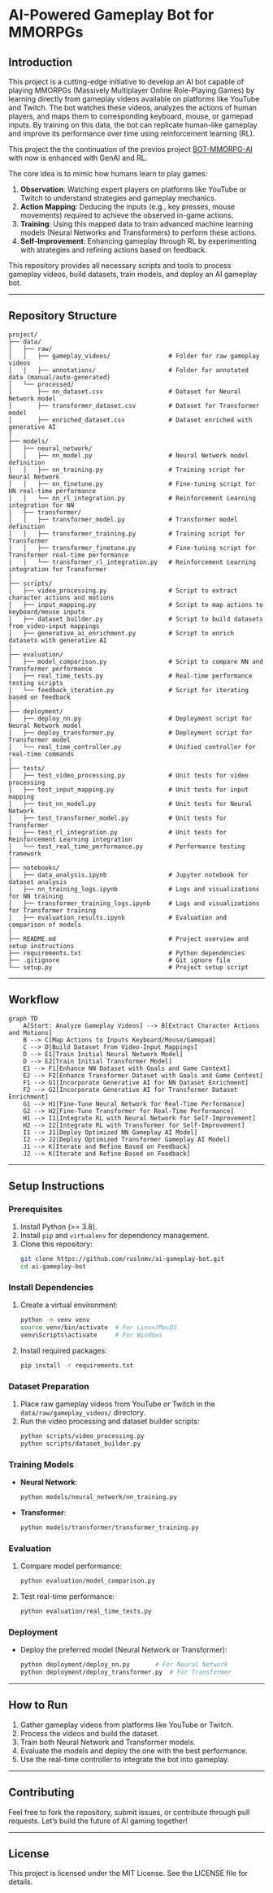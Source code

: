 # AI-Powered Gameplay Bot for MMORPGs

## Introduction

This project is a cutting-edge initiative to develop an AI bot capable of playing MMORPGs (Massively Multiplayer Online Role-Playing Games) by learning directly from gameplay videos available on platforms like YouTube and Twitch. The bot watches these videos, analyzes the actions of human players, and maps them to corresponding keyboard, mouse, or gamepad inputs. By training on this data, the bot can replicate human-like gameplay and improve its performance over time using reinforcement learning (RL).

This project the the continuation of the previos project [BOT-MMORPG-AI](https://github.com/ruslanmv/BOT-MMORPG-AI) with now is enhanced with GenAI and RL.

The core idea is to mimic how humans learn to play games:
1. **Observation**: Watching expert players on platforms like YouTube or Twitch to understand strategies and gameplay mechanics.
2. **Action Mapping**: Deducing the inputs (e.g., key presses, mouse movements) required to achieve the observed in-game actions.
3. **Training**: Using this mapped data to train advanced machine learning models (Neural Networks and Transformers) to perform these actions.
4. **Self-Improvement**: Enhancing gameplay through RL by experimenting with strategies and refining actions based on feedback.

This repository provides all necessary scripts and tools to process gameplay videos, build datasets, train models, and deploy an AI gameplay bot.

---

## Repository Structure

```plaintext
project/
├── data/
│   ├── raw/
│   │   ├── gameplay_videos/                # Folder for raw gameplay videos
│   │   ├── annotations/                    # Folder for annotated data (manual/auto-generated)
│   └── processed/
│       ├── nn_dataset.csv                  # Dataset for Neural Network model
│       ├── transformer_dataset.csv         # Dataset for Transformer model
│       ├── enriched_dataset.csv            # Dataset enriched with generative AI
│
├── models/
│   ├── neural_network/
│   │   ├── nn_model.py                     # Neural Network model definition
│   │   ├── nn_training.py                  # Training script for Neural Network
│   │   ├── nn_finetune.py                  # Fine-tuning script for NN real-time performance
│   │   └── nn_rl_integration.py            # Reinforcement Learning integration for NN
│   ├── transformer/
│   │   ├── transformer_model.py            # Transformer model definition
│   │   ├── transformer_training.py         # Training script for Transformer
│   │   ├── transformer_finetune.py         # Fine-tuning script for Transformer real-time performance
│   │   └── transformer_rl_integration.py   # Reinforcement Learning integration for Transformer
│
├── scripts/
│   ├── video_processing.py                 # Script to extract character actions and motions
│   ├── input_mapping.py                    # Script to map actions to keyboard/mouse inputs
│   ├── dataset_builder.py                  # Script to build datasets from video-input mappings
│   ├── generative_ai_enrichment.py         # Script to enrich datasets with generative AI
│
├── evaluation/
│   ├── model_comparison.py                 # Script to compare NN and Transformer performance
│   ├── real_time_tests.py                  # Real-time performance testing scripts
│   └── feedback_iteration.py               # Script for iterating based on feedback
│
├── deployment/
│   ├── deploy_nn.py                        # Deployment script for Neural Network model
│   ├── deploy_transformer.py               # Deployment script for Transformer model
│   └── real_time_controller.py             # Unified controller for real-time commands
│
├── tests/
│   ├── test_video_processing.py            # Unit tests for video processing
│   ├── test_input_mapping.py               # Unit tests for input mapping
│   ├── test_nn_model.py                    # Unit tests for Neural Network
│   ├── test_transformer_model.py           # Unit tests for Transformer
│   ├── test_rl_integration.py              # Unit tests for Reinforcement Learning integration
│   └── test_real_time_performance.py       # Performance testing framework
│
├── notebooks/
│   ├── data_analysis.ipynb                 # Jupyter notebook for dataset analysis
│   ├── nn_training_logs.ipynb              # Logs and visualizations for NN training
│   ├── transformer_training_logs.ipynb     # Logs and visualizations for Transformer training
│   ├── evaluation_results.ipynb            # Evaluation and comparison of models
│
├── README.md                               # Project overview and setup instructions
├── requirements.txt                        # Python dependencies
├── .gitignore                              # Git ignore file
└── setup.py                                # Project setup script
```

---

## Workflow

```mermaid
graph TD
    A[Start: Analyze Gameplay Videos] --> B[Extract Character Actions and Motions]
    B --> C[Map Actions to Inputs Keyboard/Mouse/Gamepad]
    C --> D[Build Dataset from Video-Input Mappings]
    D --> E1[Train Initial Neural Network Model]
    D --> E2[Train Initial Transformer Model]
    E1 --> F1[Enhance NN Dataset with Goals and Game Context]
    E2 --> F2[Enhance Transformer Dataset with Goals and Game Context]
    F1 --> G1[Incorporate Generative AI for NN Dataset Enrichment]
    F2 --> G2[Incorporate Generative AI for Transformer Dataset Enrichment]
    G1 --> H1[Fine-Tune Neural Network for Real-Time Performance]
    G2 --> H2[Fine-Tune Transformer for Real-Time Performance]
    H1 --> I1[Integrate RL with Neural Network for Self-Improvement]
    H2 --> I2[Integrate RL with Transformer for Self-Improvement]
    I1 --> J1[Deploy Optimized NN Gameplay AI Model]
    I2 --> J2[Deploy Optimized Transformer Gameplay AI Model]
    J1 --> K[Iterate and Refine Based on Feedback]
    J2 --> K[Iterate and Refine Based on Feedback]
```

---

## Setup Instructions

### Prerequisites
1. Install Python (>= 3.8).
2. Install `pip` and `virtualenv` for dependency management.
3. Clone this repository:
   ```bash
   git clone https://github.com/ruslnmv/ai-gameplay-bot.git
   cd ai-gameplay-bot
   ```

### Install Dependencies
1. Create a virtual environment:
   ```bash
   python -m venv venv
   source venv/bin/activate  # For Linux/MacOS
   venv\Scripts\activate     # For Windows
   ```
2. Install required packages:
   ```bash
   pip install -r requirements.txt
   ```

### Dataset Preparation
1. Place raw gameplay videos from YouTube or Twitch in the `data/raw/gameplay_videos/` directory.
2. Run the video processing and dataset builder scripts:
   ```bash
   python scripts/video_processing.py
   python scripts/dataset_builder.py
   ```

### Training Models
- **Neural Network**:
  ```bash
  python models/neural_network/nn_training.py
  ```
- **Transformer**:
  ```bash
  python models/transformer/transformer_training.py
  ```

### Evaluation
1. Compare model performance:
   ```bash
   python evaluation/model_comparison.py
   ```
2. Test real-time performance:
   ```bash
   python evaluation/real_time_tests.py
   ```

### Deployment
- Deploy the preferred model (Neural Network or Transformer):
  ```bash
  python deployment/deploy_nn.py       # For Neural Network
  python deployment/deploy_transformer.py  # For Transformer
  ```

---

## How to Run
1. Gather gameplay videos from platforms like YouTube or Twitch.
2. Process the videos and build the dataset.
3. Train both Neural Network and Transformer models.
4. Evaluate the models and deploy the one with the best performance.
5. Use the real-time controller to integrate the bot into gameplay.

---

## Contributing
Feel free to fork the repository, submit issues, or contribute through pull requests. Let’s build the future of AI gaming together!

---

## License
This project is licensed under the MIT License. See the LICENSE file for details.
